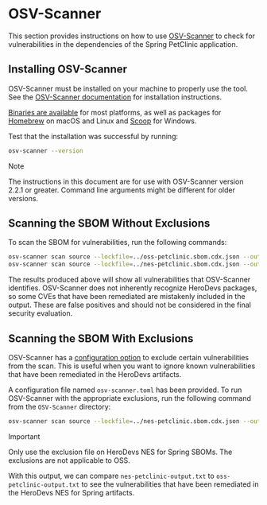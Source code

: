 # OSV-Scanner

This section provides instructions on how to use [OSV-Scanner](https://github.com/google/osv-scanner) to check for vulnerabilities in the dependencies of the Spring PetClinic application.

## Installing OSV-Scanner

OSV-Scanner must be installed on your machine to properly use the tool.
See the [OSV-Scanner documentation](https://google.github.io/osv-scanner/installation/) for installation instructions.

[Binaries are available](https://github.com/google/osv-scanner/releases) for most platforms, as well as packages for [Homebrew](https://brew.sh/) on macOS and Linux and [Scoop](https://scoop.sh/) for Windows.

Test that the installation was successful by running:

```bash 
osv-scanner --version
```

> [!NOTE]
> The instructions in this document are for use with OSV-Scanner version 2.2.1 or greater. Command line arguments might be different for older versions.

## Scanning the SBOM Without Exclusions

To scan the SBOM for vulnerabilities, run the following commands:

```bash
osv-scanner scan source --lockfile=../oss-petclinic.sbom.cdx.json --output=oss-petclinic-output.txt
osv-scanner scan source --lockfile=../nes-petclinic.sbom.cdx.json --output=nes-petclinic-unfiltered-output.txt
```

The results produced above will show all vulnerabilities that OSV-Scanner identifies. 
OSV-Scanner does not inherently recognize HeroDevs packages, so some CVEs that have been remediated are mistakenly included in the output. 
These are false positives and should not be considered in the final security evaluation.

## Scanning the SBOM With Exclusions

OSV-Scanner has a [configuration option](https://google.github.io/osv-scanner/configuration/) to exclude certain vulnerabilities from the scan. 
This is useful when you want to ignore known vulnerabilities that have been remediated in the HeroDevs artifacts.

A configuration file named `osv-scanner.toml` has been provided. 
To run OSV-Scanner with the appropriate exclusions, run the following command from the `OSV-Scanner` directory:

```bash
osv-scanner scan source --lockfile=../nes-petclinic.sbom.cdx.json --output=nes-petclinic-output.txt --config=./osv-scanner.toml
```

> [!IMPORTANT]
> Only use the exclusion file on HeroDevs NES for Spring SBOMs. The exclusions are not applicable to OSS.

With this output, we can compare `nes-petclinic-output.txt` to `oss-petclinic-output.txt` to see the vulnerabilities that have been remediated in the HeroDevs NES for Spring artifacts.